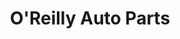 ---
title: "O'Reilly Auto Parts"
url: /phoenix/oreilly-auto-parts-east-thunderbird-road/
shop: car parts
---
